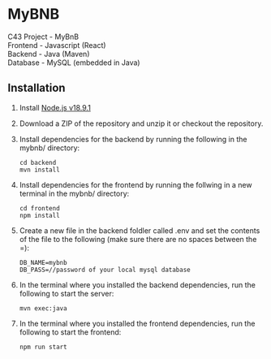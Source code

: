 # MyBNB
C43 Project - MyBnB\
Frontend - Javascript (React)\
Backend - Java (Maven)\
Database - MySQL (embedded in Java)
## Installation
1. Install [Node.js v18.9.1](https://nodejs.org/en/download/current/)
2. Download a ZIP of the repository and unzip it or checkout the repository.
3. Install dependencies for the backend by running the following in the mybnb/ directory:
   ```
   cd backend
   mvn install
   ```

4. Install dependencies for the frontend by running the follwing in a new terminal in the mybnb/ directory:
   ```
   cd frontend
   npm install
   ```
3. Create a new file in the backend foldler called .env and set the contents of the file to the following (make sure there are no spaces between the =):
   ```
   DB_NAME=mybnb
   DB_PASS=//password of your local mysql database
   ```


4. In the terminal where you installed the backend dependencies, run the following to start the server:
   ```
   mvn exec:java
   ```
5. In the terminal where you installed the frontend dependencies, run the following to start the frontend:

   ```
   npm run start
   ```
